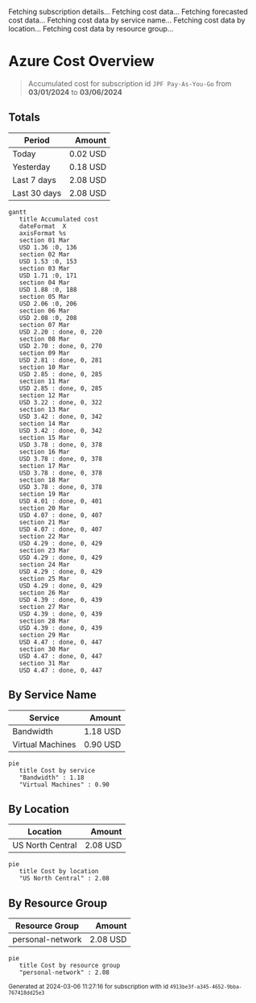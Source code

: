 Fetching subscription details...
Fetching cost data...
Fetching forecasted cost data...
Fetching cost data by service name...
Fetching cost data by location...
Fetching cost data by resource group...
# Azure Cost Overview

> Accumulated cost for subscription id `JPF Pay-As-You-Go` from **03/01/2024** to **03/06/2024**

## Totals

|Period|Amount|
|---|---:|
|Today|0.02 USD|
|Yesterday|0.18 USD|
|Last 7 days|2.08 USD|
|Last 30 days|2.08 USD|

```mermaid
gantt
   title Accumulated cost
   dateFormat  X
   axisFormat %s
   section 01 Mar
   USD 1.36 :0, 136
   section 02 Mar
   USD 1.53 :0, 153
   section 03 Mar
   USD 1.71 :0, 171
   section 04 Mar
   USD 1.88 :0, 188
   section 05 Mar
   USD 2.06 :0, 206
   section 06 Mar
   USD 2.08 :0, 208
   section 07 Mar
   USD 2.20 : done, 0, 220
   section 08 Mar
   USD 2.70 : done, 0, 270
   section 09 Mar
   USD 2.81 : done, 0, 281
   section 10 Mar
   USD 2.85 : done, 0, 285
   section 11 Mar
   USD 2.85 : done, 0, 285
   section 12 Mar
   USD 3.22 : done, 0, 322
   section 13 Mar
   USD 3.42 : done, 0, 342
   section 14 Mar
   USD 3.42 : done, 0, 342
   section 15 Mar
   USD 3.78 : done, 0, 378
   section 16 Mar
   USD 3.78 : done, 0, 378
   section 17 Mar
   USD 3.78 : done, 0, 378
   section 18 Mar
   USD 3.78 : done, 0, 378
   section 19 Mar
   USD 4.01 : done, 0, 401
   section 20 Mar
   USD 4.07 : done, 0, 407
   section 21 Mar
   USD 4.07 : done, 0, 407
   section 22 Mar
   USD 4.29 : done, 0, 429
   section 23 Mar
   USD 4.29 : done, 0, 429
   section 24 Mar
   USD 4.29 : done, 0, 429
   section 25 Mar
   USD 4.29 : done, 0, 429
   section 26 Mar
   USD 4.39 : done, 0, 439
   section 27 Mar
   USD 4.39 : done, 0, 439
   section 28 Mar
   USD 4.39 : done, 0, 439
   section 29 Mar
   USD 4.47 : done, 0, 447
   section 30 Mar
   USD 4.47 : done, 0, 447
   section 31 Mar
   USD 4.47 : done, 0, 447
```

## By Service Name

|Service|Amount|
|---|---:|
|Bandwidth|1.18 USD|
|Virtual Machines|0.90 USD|

```mermaid
pie
   title Cost by service
   "Bandwidth" : 1.18
   "Virtual Machines" : 0.90
```

## By Location

|Location|Amount|
|---|---:|
|US North Central|2.08 USD|

```mermaid
pie
   title Cost by location
   "US North Central" : 2.08
```

## By Resource Group

|Resource Group|Amount|
|---|---:|
|personal-network|2.08 USD|

```mermaid
pie
   title Cost by resource group
   "personal-network" : 2.08
```

<sup>Generated at 2024-03-06 11:27:16 for subscription with id `4913be3f-a345-4652-9bba-767418dd25e3`</sup>
